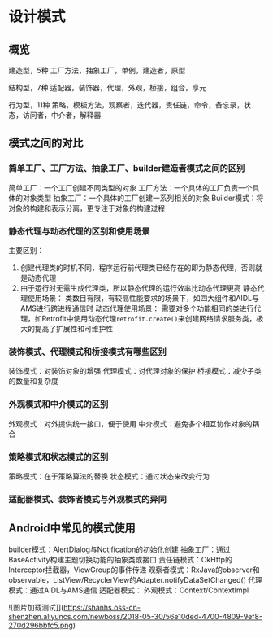 # 设计模式
## 概览
建造型，5种
工厂方法，抽象工厂，单例，建造者，原型

结构型，7种
适配器，装饰器，代理，外观，桥接，组合，享元

行为型，11种
策略，模板方法，观察者，迭代器，责任链，命令，备忘录，状态，访问者，中介者，解释器

## 模式之间的对比
### 简单工厂、工厂方法、抽象工厂、builder建造者模式之间的区别
简单工厂：一个工厂创建不同类型的对象
工厂方法：一个具体的工厂负责一个具体的对象类型
抽象工厂：一个具体的工厂创建一系列相关的对象
Builder模式：将对象的构建和表示分离，更专注于对象的构建过程

### 静态代理与动态代理的区别和使用场景
主要区别：
1. 创建代理类的时机不同，程序运行前代理类已经存在的即为静态代理，否则就是动态代理
2. 由于运行时无需生成代理类，所以静态代理的运行效率比动态代理更高
静态代理使用场景：
类数目有限，有较高性能要求的场景下，如四大组件和AIDL与AMS进行跨进程通信时
动态代理使用场景：
需要对多个功能相同的类进行代理，如Retrofit中使用动态代理`retrofit.create()`来创建网络请求服务类，极大的提高了扩展性和可维护性

### 装饰模式、代理模式和桥接模式有哪些区别
装饰模式：对装饰对象的增强
代理模式：对代理对象的保护
桥接模式：减少子类的数量和复杂度

### 外观模式和中介模式的区别
外观模式：对外提供统一接口，便于使用
中介模式：避免多个相互协作对象的耦合


### 策略模式和状态模式的区别
策略模式：在于策略算法的替换
状态模式：通过状态来改变行为


### 适配器模式、装饰者模式与外观模式的异同



## Android中常见的模式使用
builder模式：AlertDialog与Notification的初始化创建
抽象工厂：通过BaseActivity构建主题切换功能的抽象类或接口
责任链模式：OkHttp的Interceptor拦截器，ViewGroup的事件传递
观察者模式：RxJava的observer和observable，ListView/RecyclerView的Adapter.notifyDataSetChanged()
代理模式：通过AIDL与AMS通信
适配器模式：
外观模式：Context/ContextImpl


![图片加载测试]](https://shanhs.oss-cn-shenzhen.aliyuncs.com/newboss/2018-05-30/56e10ded-4700-4809-9ef8-270d296bbfc5.png)
